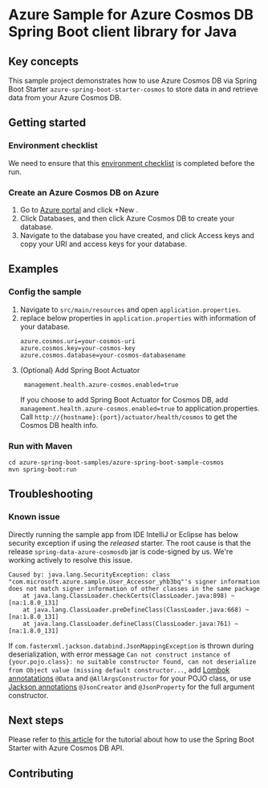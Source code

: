# Azure Sample for Azure Cosmos DB Spring Boot client library for Java

## Key concepts
This sample project demonstrates how to use Azure Cosmos DB via Spring Boot Starter `azure-spring-boot-starter-cosmos` to store data in and retrieve data from your Azure Cosmos DB.

## Getting started

### Environment checklist
We need to ensure that this [environment checklist][ready-to-run-checklist] is completed before the run.

### Create an Azure Cosmos DB on Azure

1. Go to [Azure portal](https://portal.azure.com/) and click +New .
2. Click Databases, and then click Azure Cosmos DB to create your database. 
3. Navigate to the database you have created, and click Access keys and copy your URI and access keys for your database.
                                                                                                                                  
## Examples

### Config the sample

1. Navigate to `src/main/resources` and open `application.properties`.
2. replace below properties in `application.properties` with information of your database.
   ```properties
   azure.cosmos.uri=your-cosmos-uri
   azure.cosmos.key=your-cosmos-key
   azure.cosmos.database=your-cosmos-databasename
   ```
3. (Optional) Add Spring Boot Actuator
   ```properties
    management.health.azure-cosmos.enabled=true
   ```
    If you choose to add Spring Boot Actuator for Cosmos DB, add `management.health.azure-cosmos.enabled=true` to application.properties.
    Call `http://{hostname}:{port}/actuator/health/cosmos` to get the Cosmos DB health info. 

### Run with Maven
```
cd azure-spring-boot-samples/azure-spring-boot-sample-cosmos
mvn spring-boot:run
```

## Troubleshooting
### Known issue

Directly running the sample app from IDE IntelliJ or Eclipse has below security exception if using the *released* starter. The root cause is that the release `spring-data-azure-cosmosdb` jar is code-signed by us. We're working actively to resolve this issue. 

```
Caused by: java.lang.SecurityException: class "com.microsoft.azure.sample.User_Accessor_yhb3bq"'s signer information does not match signer information of other classes in the same package
	at java.lang.ClassLoader.checkCerts(ClassLoader.java:898) ~[na:1.8.0_131]
	at java.lang.ClassLoader.preDefineClass(ClassLoader.java:668) ~[na:1.8.0_131]
	at java.lang.ClassLoader.defineClass(ClassLoader.java:761) ~[na:1.8.0_131]
```

If `com.fasterxml.jackson.databind.JsonMappingException` is thrown during deserialization, with error message `Can not construct instance of {your.pojo.class}: no suitable constructor found, can not deserialize from Object value (missing default constructor...`, add [Lombok annotatations](https://projectlombok.org/features/all) `@Data` and `@AllArgsConstructor` for your POJO class, or use [Jackson annotations](https://github.com/FasterXML/jackson-annotations#using-constructors-or-factory-methods) `@JsonCreator` and `@JsonProperty` for the full argument constructor.

## Next steps

Please refer to [this article](https://docs.microsoft.com/java/azure/spring-framework/configure-spring-boot-starter-java-app-with-cosmos-db) for the tutorial about how to use the Spring Boot Starter with Azure Cosmos DB API.

## Contributing

<!-- LINKS -->
[jdk_link]: https://docs.microsoft.com/java/azure/jdk/?view=azure-java-stable
[ready-to-run-checklist]: https://github.com/Azure/azure-sdk-for-java/blob/master/sdk/spring-2-3/azure-spring-boot-samples/README.md#ready-to-run-checklist